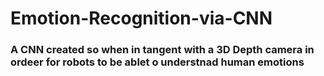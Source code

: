 # Emotion-Recognition-via-CNN

### A CNN created so when in tangent with a 3D Depth camera in ordeer for robots to be ablet o understnad human emotions

